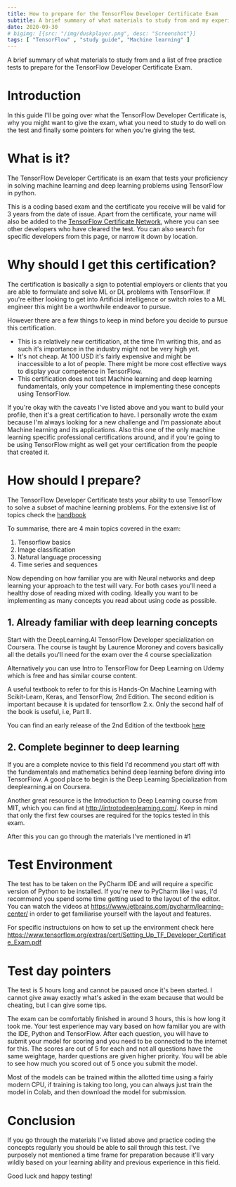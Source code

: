 ```yaml
---
title: How to prepare for the TensorFlow Developer Certificate Exam
subtitle: A brief summary of what materials to study from and my experience giving the exam.
date: 2020-09-30
# bigimg: [{src: "/img/duskplayer.png", desc: "Screenshot"}]
tags: [ "TensorFlow" , "study guide", "Machine learning" ]
---
```

A brief summary of what materials to study from and a list of free practice tests to prepare for the TensorFlow Developer Certificate Exam.
 
<!--more-->
 
# Introduction
 
In this guide I'll be going over what the TensorFlow Developer Certificate is, why you might want to give the exam, what you need to study to do well on the test and finally some pointers for when you're giving the test.
 
 
# What is it?
 
The TensorFlow Developer Certificate is an exam that tests your proficiency in solving machine learning and deep learning problems using TensorFlow in python. 
 
This is a coding based exam and the certificate you receive will be valid for 3 years from the date of issue. Apart from the certificate, your name will also be added to the [TensorFlow Certificate Network](https://www.tensorflow.org/certificate-network), where you can see other developers who have cleared the test. You can also search for specific developers from this page, or narrow it down by location.
 
 
# Why should I get this certification?
 
The certification is basically a sign to potential employers or clients that you are able to formulate and solve ML or DL problems with TensorFlow. If you're either looking to get into Artificial intelligence or switch roles to a ML engineer this might be a worthwhile endeavor to pursue.
 
However there are a few things to keep in mind before you decide to pursue this certification. 
- This is a relatively new certification, at the time I'm writing this, and as such it's importance in the industry might not be very high yet.
- It's not cheap. At 100 USD it's fairly expensive and might be inaccessible to a lot of people. There might be more cost effective ways to display your competence in TensorFlow.
- This certification does not test Machine learning and deep learning fundamentals, only your competence in implementing these concepts using TensorFlow.
 
If you're okay with the caveats I've listed above and you want to build your profile, then it's a great certification to have. I personally wrote the exam because I'm always looking for a new challenge and I'm passionate about Machine learning and its applications. Also this one of the only machine learning specific professional certifications around, and if you're going to be using TensorFlow might as well get your certification from the people that created it.
 
# How should I prepare?
 
The TensorFlow Developer Certificate tests your ability to use TensorFlow to solve a subset of machine learning problems. For the extensive list of topics check the [handbook](https://www.tensorflow.org/site-assets/downloads/marketing/cert/TF_Certificate_Candidate_Handbook.pdf)
 
To summarise, there are 4 main topics covered in the exam:
 
1. Tensorflow basics
2. Image classification
3. Natural language processing
4. Time series and sequences
 
Now depending on how familiar you are with Neural networks and deep learning your approach to the test will vary. For both cases you'll need a healthy dose of reading mixed with coding. Ideally you want to be implementing as many concepts you read about using code as possible.
 
## 1. Already familiar with deep learning concepts
 
Start with the DeepLearning.AI TensorFlow Developer specialization on Coursera. The course is taught by Laurence Moroney and covers basically all the details you'll need for the exam over the 4 course specialization
 
Alternatively you can use Intro to TensorFlow for Deep Learning on Udemy which is free and has similar course content.
 
A useful textbook to refer to for this is Hands-On Machine Learning with Scikit-Learn, Keras, and TensorFlow, 2nd Edition. The second edition is important because it is updated for tensorflow 2.x. Only the second half of the book is useful, i.e, Part II.
 
You can find an early release of the 2nd Edition of the textbook [here](https://www.knowledgeisle.com/wp-content/uploads/2019/12/2-Aur%C3%A9lien-G%C3%A9ron-Hands-On-Machine-Learning-with-Scikit-Learn-Keras-and-Tensorflow_-Concepts-Tools-and-Techniques-to-Build-Intelligent-Systems-O%E2%80%99Reilly-Media-2019.pdf)
 
 
## 2. Complete beginner to deep learning
 
If you are a complete novice to this field I'd recommend you start off with the fundamentals and mathematics behind deep learning before diving into TensorFlow. A good place to begin is the Deep Learning Specialization from deeplearning.ai on Coursera.
 
Another great resource is the Introduction to Deep Learning course from MIT, which you can find at http://introtodeeplearning.com/. Keep in mind that only the first few courses are required for the topics tested in this exam.
 
After this you can go through the materials I've mentioned in #1
 
 
# Test Environment
 
The test has to be taken on the PyCharm IDE and will require a specific version of Python to be installed. If you're new to PyCharm like I was, I'd recommend you spend some time getting used to the layout of the editor. You can watch the videos at https://www.jetbrains.com/pycharm/learning-center/ in order to get familiarise yourself with the layout and features.
 
For specific instructuions on how to set up the environment check here https://www.tensorflow.org/extras/cert/Setting_Up_TF_Developer_Certificate_Exam.pdf
 
 
# Test day pointers
 
The test is 5 hours long and cannot be paused once it's been started. I cannot give away exactly what's asked in the exam because that would be cheating, but I can give some tips.
 
The exam can be comfortably finished in around 3 hours, this is how long it took me. Your test experience may vary based on how familiar you are with the IDE, Python and TensorFlow. After each question, you will have to submit your model for scoring and you need to be connected to the internet for this. The scores are out of 5 for each and not all questions have the same weightage, harder questions are given higher priority. You will be able to see how much you scored out of 5 once you submit the model.
 
Most of the models can be trained within the allotted time using a fairly modern CPU, if training is taking too long, you can always just train the model in Colab, and then download the model for submission.
 
# Conclusion
 
If you go through the materials I've listed above and practice coding the concepts regularly you should be able to sail through this test. I've purposely not mentioned a time frame for preparation because it'll vary wildly based on your learning ability and previous experience in this field.
 
Good luck and happy testing!
 